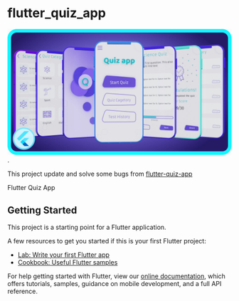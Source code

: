 # flutter_quiz_app

![Flutter Quiz App](./flutter-quiz-app.jpg "Flutter Quiz App").

This project update and solve some bugs from [flutter-quiz-app](https://github.com/FlutterTutorialNet/flutter-quiz-app)


Flutter Quiz App

## Getting Started

This project is a starting point for a Flutter application.

A few resources to get you started if this is your first Flutter project:

- [Lab: Write your first Flutter app](https://flutter.dev/docs/get-started/codelab)
- [Cookbook: Useful Flutter samples](https://flutter.dev/docs/cookbook)

For help getting started with Flutter, view our
[online documentation](https://flutter.dev/docs), which offers tutorials,
samples, guidance on mobile development, and a full API reference.
